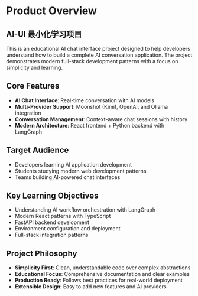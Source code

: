 # Product Overview

## AI-UI 最小化学习项目

This is an educational AI chat interface project designed to help developers understand how to build a complete AI conversation application. The project demonstrates modern full-stack development patterns with a focus on simplicity and learning.

## Core Features

- **AI Chat Interface**: Real-time conversation with AI models
- **Multi-Provider Support**: Moonshot (Kimi), OpenAI, and Ollama integration
- **Conversation Management**: Context-aware chat sessions with history
- **Modern Architecture**: React frontend + Python backend with LangGraph

## Target Audience

- Developers learning AI application development
- Students studying modern web development patterns
- Teams building AI-powered chat interfaces

## Key Learning Objectives

- Understanding AI workflow orchestration with LangGraph
- Modern React patterns with TypeScript
- FastAPI backend development
- Environment configuration and deployment
- Full-stack integration patterns

## Project Philosophy

- **Simplicity First**: Clean, understandable code over complex abstractions
- **Educational Focus**: Comprehensive documentation and clear examples
- **Production Ready**: Follows best practices for real-world deployment
- **Extensible Design**: Easy to add new features and AI providers